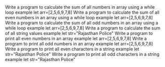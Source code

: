 Write a program to calculate the sum of all numbers in array using a while loop example let arr=[2,5,6,9,7,8]
Write a program to calculate the sum of all even numbers in an array using a while loop example let arr=[2,5,6,9,7,8]
Write a program to calculate the sum of all odd numbers in an array using a while loop  example let arr=[2,5,6,9,7,8]
Write a program to calculate the sum of  all string values example let str="Rajasthan Police"
Write a program to print all even numbers in an array example let arr=[2,5,6,9,7,8]
Write a program to print all odd numbers in an array example let arr=[2,5,6,9,7,8]
Write a program to print all even characters in a string example let str="Rajasthan Police"
Write a program to print all odd characters in a string  example let str="Rajasthan Police"